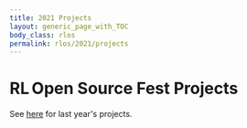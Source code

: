 ```yaml
---
title: 2021 Projects
layout: generic_page_with_TOC
body_class: rlos
permalink: rlos/2021/projects
---
```


# RL Open Source Fest Projects

See [here](/rlos/2020/projects) for last year's projects.

